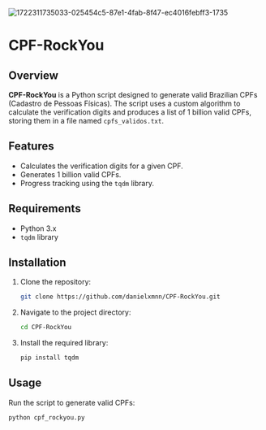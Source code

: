 
![1722311735033-025454c5-87e1-4fab-8f47-ec4016febff3-1735](https://github.com/user-attachments/assets/aac82f12-68a9-4630-a711-39708c5e3756)


# CPF-RockYou

## Overview

**CPF-RockYou** is a Python script designed to generate valid Brazilian CPFs (Cadastro de Pessoas Físicas). The script uses a custom algorithm to calculate the verification digits and produces a list of 1 billion valid CPFs, storing them in a file named `cpfs_validos.txt`.

## Features

- Calculates the verification digits for a given CPF.
- Generates 1 billion valid CPFs.
- Progress tracking using the `tqdm` library.

## Requirements

- Python 3.x
- `tqdm` library

## Installation

1. Clone the repository:
    ```bash
    git clone https://github.com/danielxmnn/CPF-RockYou.git
    ```
2. Navigate to the project directory:
    ```bash
    cd CPF-RockYou
    ```
3. Install the required library:
    ```bash
    pip install tqdm
    ```

## Usage

Run the script to generate valid CPFs:
```bash
python cpf_rockyou.py





